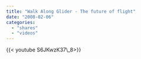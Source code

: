 ```yaml
---
title: "Walk Along Glider - The future of flight"
date: "2008-02-06"
categories:
  - "shares"
  - "videos"
---
```


<div style="width: 70vw;">{{< youtube S6JKwzK37\_8>}}</div>
